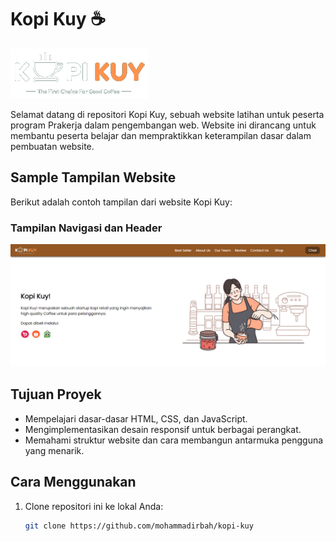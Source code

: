 # Kopi Kuy ☕

![Logo Kopi Kuy](images/logo/logo_kuy.png)

Selamat datang di repositori Kopi Kuy, sebuah website latihan untuk peserta program Prakerja dalam pengembangan web. Website ini dirancang untuk membantu peserta belajar dan mempraktikkan keterampilan dasar dalam pembuatan website.

## Sample Tampilan Website

Berikut adalah contoh tampilan dari website Kopi Kuy:

### Tampilan Navigasi dan Header

![Tampilan Navigasi dan Header](bahan/Website-Kopi-Kuy.png)

## Tujuan Proyek

- Mempelajari dasar-dasar HTML, CSS, dan JavaScript.
- Mengimplementasikan desain responsif untuk berbagai perangkat.
- Memahami struktur website dan cara membangun antarmuka pengguna yang menarik.

## Cara Menggunakan

1. Clone repositori ini ke lokal Anda:
   ```bash
   git clone https://github.com/mohammadirbah/kopi-kuy
   ```
